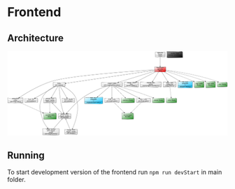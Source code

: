 # Frontend

## Architecture
![Frontend architecture](./../doc/diagrams/architecture-frontend.png)

## Running

To start development version of the frontend run `npm run devStart` in main folder.